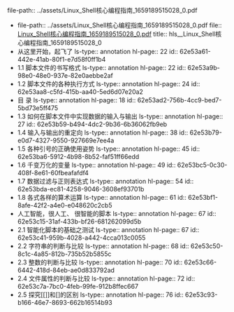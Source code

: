 file-path:: ../assets/Linux_Shell核心编程指南_1659189515028_0.pdf

- file-path:: ../assets/Linux_Shell核心编程指南_1659189515028_0.pdf
  file:: [Linux_Shell核心编程指南_1659189515028_0.pdf](../assets/Linux_Shell核心编程指南_1659189515028_0.pdf)
  title:: hls__Linux_Shell核心编程指南_1659189515028_0
- 从这里开始，起飞了
  ls-type:: annotation
  hl-page:: 22
  id:: 62e53a61-442e-41ab-80f1-e7d58f0ff1b4
- 1.1 脚本文件的书写格式
  ls-type:: annotation
  hl-page:: 22
  id:: 62e53a9b-98e0-48e0-937e-82e0aebbe2af
- 1.2 脚本文件的各种执行方式
  ls-type:: annotation
  hl-page:: 24
  id:: 62e53aa8-c5fd-415b-aa40-5ed6d07e20a2
- 目 录
  ls-type:: annotation
  hl-page:: 18
  id:: 62e53ad2-756b-4cc9-bed7-5bd73e5ff475
- 1.3 如何在脚本文件中实现数据的输入与输出
  ls-type:: annotation
  hl-page:: 27
  id:: 62e53b59-b494-4dc2-9b36-6b36062fb9eb
- 1.4 输入与输出的重定向
  ls-type:: annotation
  hl-page:: 38
  id:: 62e53b79-e0d7-4327-9550-927669e7ee4a
- 1.5 各种引号的正确使用姿势
  ls-type:: annotation
  hl-page:: 45
  id:: 62e53ba6-5912-4b98-8b52-faf51ff66edd
- 1.6 千变万化的变量
  ls-type:: annotation
  hl-page:: 49
  id:: 62e53bc5-0c30-408f-8e61-60fbeafafdf4
- 1.7 数据过滤与正则表达式
  ls-type:: annotation
  hl-page:: 54
  id:: 62e53bda-ec81-4258-9046-3608ef93701b
- 1.8 各式各样的算术运算
  ls-type:: annotation
  hl-page:: 61
  id:: 62e53bf1-8afe-42f2-a4e0-e048620c2cb5
- 人工智能，很人工、 很智能的脚本
  ls-type:: annotation
  hl-page:: 67
  id:: 62e53c15-31af-433b-bf26-681262099d5b
- 2.1 智能化脚本的基础之测试
  ls-type:: annotation
  hl-page:: 67
  id:: 62e53c41-959b-4028-a442-4cca013c0055
- 2.2 字符串的判断与比较
  ls-type:: annotation
  hl-page:: 68
  id:: 62e53c50-8c1c-4a85-812b-735b52b5855c
- 2.3 整数的判断与比较
  ls-type:: annotation
  hl-page:: 70
  id:: 62e53c66-6442-418d-84eb-ae0d833792ad
- 2.4 文件属性的判断与比较
  ls-type:: annotation
  hl-page:: 72
  id:: 62e53c7a-7bc0-4feb-99fe-912b8ffec667
- 2.5 探究[[]]和[]的区别
  ls-type:: annotation
  hl-page:: 76
  id:: 62e53c93-b166-46e7-8693-662b16514b93